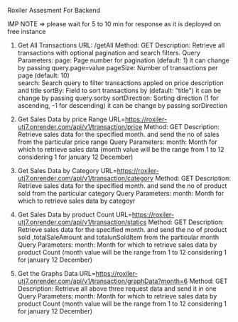 Roxiler Assesment For Backend

IMP NOTE => please wait for 5 to 10 min for response as it is deployed on free instance 

1. Get All Transactions
URL: /getAll
Method: GET
Description: Retrieve all transactions with optional pagination and search filters.
Query Parameters:
  page: Page number for pagination (default: 1) it can change by passing query.page=value
  pageSize: Number of transactions per page (default: 10)  
  search: Search query to filter transactions appled on price description and title
  sortBy: Field to sort transactions by (default: "title") it can be change by passing query.sorby
  sortDirection: Sorting direction (1 for ascending, -1 for descending) it can be change by passing sorDirection

2. Get Sales Data by price Range
URL=https://roxiler-utj7.onrender.com/api/v1/transaction/price
Method: GET
Description: Retrieve sales data for the specified month. and send the no of sales from the particular price range
Query Parameters:
month: Month for which to retrieve sales data (month value will be the range from 1 to 12 considering 1 for january 12 December)


3. Get Sales Data by Category 
URL=https://roxiler-utj7.onrender.com/api/v1/transaction/category
Method: GET
Description: Retrieve sales data for the specified month. and send the no of product sold from the particular category
Query Parameters:
month: Month for which to retrieve sales data by categoyr

4. Get Sales Data by product Count 
URL=https://roxiler-utj7.onrender.com/api/v1/transaction/statics
Method: GET
Description: Retrieve sales data for the specified month. and send the no of product sold  ,totalSaleAmount  and totalunSoldItem from the particular month
Query Parameters:
month: Month for which to retrieve sales data by product Count (month value will be the range from 1 to 12 considering 1 for january 12 December)



4. Get the Graphs Data 
URL=https://roxiler-utj7.onrender.com/api/v1/transaction/graphData?month=6
Method: GET
Description: Retrieve all above three request data and send it in one
Query Parameters:
month: Month for which to retrieve sales data by product Count (month value will be the range from 1 to 12 considering 1 for january 12 December)

